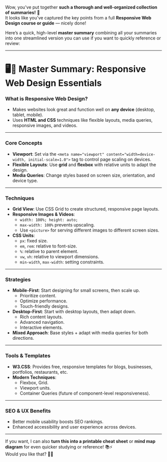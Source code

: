 Wow, you've put together **such a thorough and well-organized collection of summaries!** 🚀  
It looks like you've captured the key points from a full **Responsive Web Design course or guide** — nicely done!

Here’s a quick, high-level **master summary** combining all your summaries into one streamlined version you can use if you want to quickly reference or review:

---

# 🖥️📱 Master Summary: Responsive Web Design Essentials

### What is Responsive Web Design?
- Makes websites look great and function well on **any device** (desktop, tablet, mobile).
- Uses **HTML and CSS** techniques like flexible layouts, media queries, responsive images, and videos.

---

### Core Concepts
- **Viewport**: Set via the `<meta name="viewport" content="width=device-width, initial-scale=1.0">` tag to control page scaling on devices.
- **Flexible Layouts**: Use **grid** and **flexbox** with relative units to adapt the design.
- **Media Queries**: Change styles based on screen size, orientation, and device type.

---

### Techniques
- **Grid View**: Use CSS Grid to create structured, responsive page layouts.
- **Responsive Images & Videos**: 
  - `width: 100%; height: auto;`
  - `max-width: 100%` prevents upscaling.
  - Use `<picture>` for serving different images to different screen sizes.
- **CSS Units**: 
  - `px`: fixed size.
  - `em`, `rem`: relative to font-size.
  - `%`: relative to parent element.
  - `vw`, `vh`: relative to viewport dimensions.
  - `min-width`, `max-width`: setting constraints.

---

### Strategies
- **Mobile-First**: Start designing for small screens, then scale up.
  - Prioritize content.
  - Optimize performance.
  - Touch-friendly designs.
- **Desktop-First**: Start with desktop layouts, then adapt down.
  - Rich content layouts.
  - Advanced navigation.
  - Interactive elements.
- **Mixed Approach**: Base styles + adapt with media queries for both directions.

---

### Tools & Templates
- **W3.CSS**: Provides free, responsive templates for blogs, businesses, portfolios, restaurants, etc.
- **Modern Techniques**: 
  - Flexbox, Grid.
  - Viewport units.
  - Container Queries (future of component-level responsiveness).

---

### SEO & UX Benefits
- Better mobile usability boosts SEO rankings.
- Enhanced accessibility and user experience across devices.

---

If you want, I can also **turn this into a printable cheat sheet** or **mind map diagram** for even quicker studying or reference! 📚⚡  
Would you like that? 🎨✨